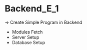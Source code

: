 # Backend_E_1

=> Create Simple Program in Backend
 - Modules Fetch
 - Server Setup
 - Database Setup
 
